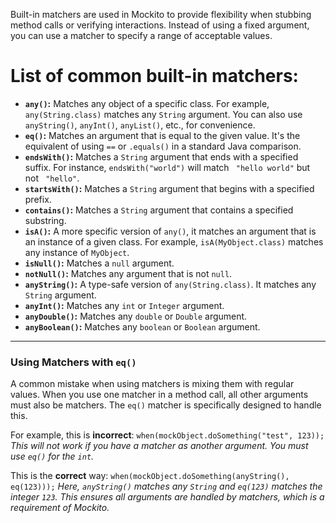 Built-in matchers are used in Mockito to provide flexibility when stubbing method calls or verifying interactions. Instead of using a fixed argument, you can use a matcher to specify a range of acceptable values.

# List of common built-in matchers:

* **`any()`:** Matches any object of a specific class. For example, `any(String.class)` matches any `String` argument. You can also use `anyString()`, `anyInt()`, `anyList()`, etc., for convenience.
* **`eq()`:** Matches an argument that is equal to the given value. It's the equivalent of using `==` or `.equals()` in a standard Java comparison.
* **`endsWith()`:** Matches a `String` argument that ends with a specified suffix. For instance, `endsWith("world")` will match ` "hello world"` but not ` "hello"`.
* **`startsWith()`:** Matches a `String` argument that begins with a specified prefix.
* **`contains()`:** Matches a `String` argument that contains a specified substring.
* **`isA()`:** A more specific version of `any()`, it matches an argument that is an instance of a given class. For example, `isA(MyObject.class)` matches any instance of `MyObject`.
* **`isNull()`:** Matches a `null` argument.
* **`notNull()`:** Matches any argument that is not `null`.
* **`anyString()`:** A type-safe version of `any(String.class)`. It matches any `String` argument.
* **`anyInt()`:** Matches any `int` or `Integer` argument.
* **`anyDouble()`:** Matches any `double` or `Double` argument.
* **`anyBoolean()`:** Matches any `boolean` or `Boolean` argument.

***

### Using Matchers with `eq()`

A common mistake when using matchers is mixing them with regular values. When you use one matcher in a method call, all other arguments must also be matchers. The `eq()` matcher is specifically designed to handle this.

For example, this is **incorrect**:
`when(mockObject.doSomething("test", 123));`
*This will not work if you have a matcher as another argument. You must use `eq()` for the `int`.*

This is the **correct** way:
`when(mockObject.doSomething(anyString(), eq(123)));`
*Here, `anyString()` matches any `String` and `eq(123)` matches the integer `123`. This ensures all arguments are handled by matchers, which is a requirement of Mockito.*
